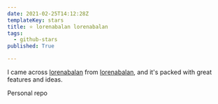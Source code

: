 ```yaml
---
date: 2021-02-25T14:12:28Z
templateKey: stars
title: ⭐ lorenabalan lorenabalan
tags:
  - github-stars
published: True

---
```


I came across [lorenabalan](https://github.com/lorenabalan/lorenabalan) from [lorenabalan](https://github.com/lorenabalan), and it's packed with great features and ideas.

Personal repo
